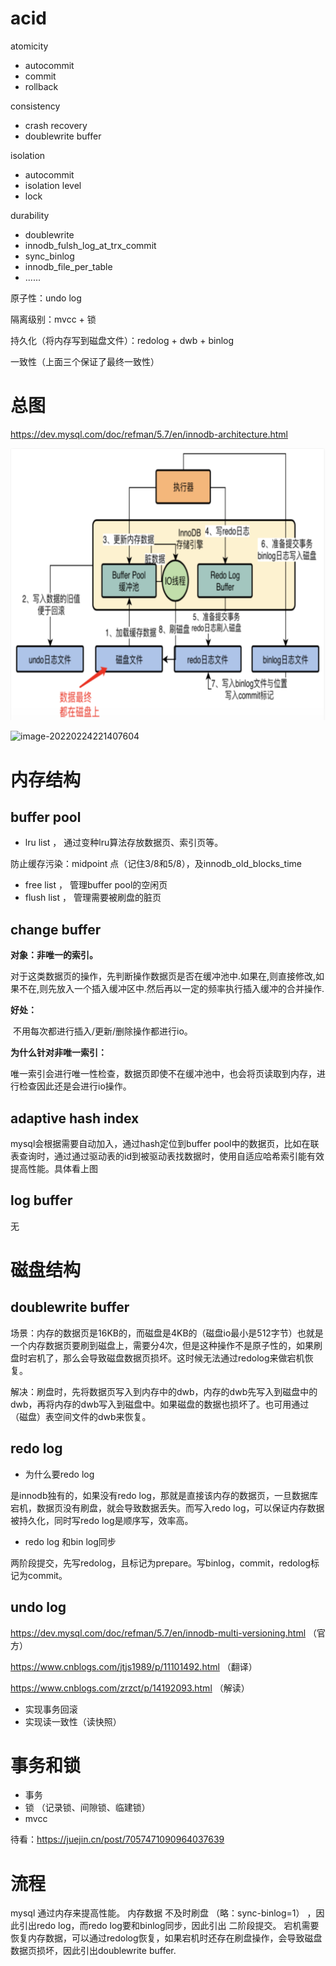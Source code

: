 # acid

atomicity

- autocommit
- commit
- rollback

consistency

- crash recovery
- doublewrite buffer

isolation

- autocommit
- isolation level
- lock

durability

- doublewrite
- innodb_fulsh_log_at_trx_commit
- sync_binlog
- innodb_file_per_table
- ......

原子性：undo log

隔离级别：mvcc + 锁

持久化（将内存写到磁盘文件）：redolog + dwb + binlog

一致性（上面三个保证了最终一致性）

# 总图

https://dev.mysql.com/doc/refman/5.7/en/innodb-architecture.html

![image-20220130172322231](images/image-20220130172322231.png)



![image-20220224221407604](E:\dailynote\mysql\mysql官网\images\image-20220224221407604.png)

# 内存结构

## buffer pool

- lru list ， 通过变种lru算法存放数据页、索引页等。

防止缓存污染：midpoint 点（记住3/8和5/8），及innodb_old_blocks_time 

- free list ， 管理buffer pool的空闲页
- flush list ， 管理需要被刷盘的脏页

## change buffer

**对象：非唯一的索引。**

​      对于这类数据页的操作，先判断操作数据页是否在缓冲池中.如果在,则直接修改,如果不在,则先放入一个插入缓冲区中.然后再以一定的频率执行插入缓冲的合并操作.

**好处：**

​		不用每次都进行插入/更新/删除操作都进行io。

**为什么针对非唯一索引：**

​       唯一索引会进行唯一性检查，数据页即使不在缓冲池中，也会将页读取到内存，进行检查因此还是会进行io操作。

## adaptive hash index

mysql会根据需要自动加入，通过hash定位到buffer pool中的数据页，比如在联表查询时，通过通过驱动表的id到被驱动表找数据时，使用自适应哈希索引能有效提高性能。具体看上图

## log buffer

无

# 磁盘结构

## doublewrite buffer

场景：内存的数据页是16KB的，而磁盘是4KB的（磁盘io最小是512字节）也就是一个内存数据页要刷到磁盘上，需要分4次，但是这种操作不是原子性的，如果刷盘时宕机了，那么会导致磁盘数据页损坏。这时候无法通过redolog来做宕机恢复。

解决：刷盘时，先将数据页写入到内存中的dwb，内存的dwb先写入到磁盘中的dwb，再将内存的dwb写入到磁盘中。如果磁盘的数据也损坏了。也可用通过（磁盘）表空间文件的dwb来恢复。

## redo log

- 为什么要redo log

是innodb独有的，如果没有redo log，那就是直接该内存的数据页，一旦数据库宕机，数据页没有刷盘，就会导致数据丢失。而写入redo log，可以保证内存数据被持久化，同时写redo log是顺序写，效率高。

- redo log 和bin log同步

两阶段提交，先写redolog，且标记为prepare。写binlog，commit，redolog标记为commit。

## undo log

https://dev.mysql.com/doc/refman/5.7/en/innodb-multi-versioning.html  （官方）

https://www.cnblogs.com/jtjs1989/p/11101492.html （翻译）

https://www.cnblogs.com/zrzct/p/14192093.html （解读）

- 实现事务回滚
- 实现读一致性（读快照）

# 事务和锁

- 事务
- 锁 （记录锁、间隙锁、临建锁）
- mvcc 

待看：https://juejin.cn/post/7057471090964037639

# 流程

mysql 通过内存来提高性能。 内存数据 不及时刷盘 （略：sync-binlog=1） ，因此引出redo log，而redo log要和binlog同步，因此引出 二阶段提交。 宕机需要恢复内存数据，可以通过redolog恢复，如果宕机时还存在刷盘操作，会导致磁盘数据页损坏，因此引出doublewrite buffer.